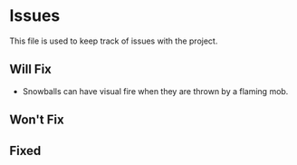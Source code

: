 # Issues

This file is used to keep track of issues with the project.

## Will Fix

- Snowballs can have visual fire when they are thrown by a flaming mob.

## Won't Fix

## Fixed
